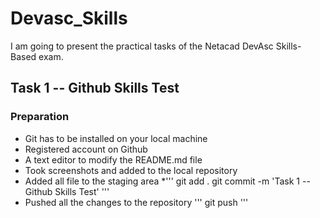# Devasc_Skills
I am going to present the practical tasks of the Netacad DevAsc Skills-Based exam. 
## Task 1 -- Github Skills Test
### Preparation
* Git has to be installed on your local machine
* Registered account on Github
* A text editor to modify the README.md file
* Took screenshots and added to the local repository
* Added all file to the staging area
*'''
git add .
git commit -m 'Task 1 -- Github Skills Test'
'''
* Pushed all the changes to the repository
'''
git push
'''
